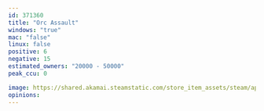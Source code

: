 ```yaml
---
id: 371360
title: "Orc Assault"
windows: "true"
mac: "false"
linux: false
positive: 6
negative: 15
estimated_owners: "20000 - 50000"
peak_ccu: 0

image: https://shared.akamai.steamstatic.com/store_item_assets/steam/apps/371360/header.jpg?t=1462879288
opinions:
---
```

